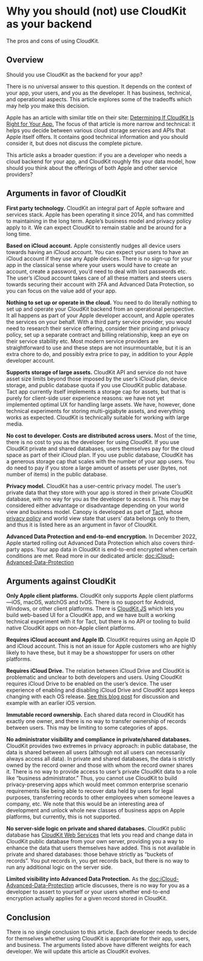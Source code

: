 # Why you should (not) use CloudKit as your backend

The pros and cons of using CloudKit.

## Overview

Should you use CloudKit as the backend for your app?

There is no universal answer to this question. It depends on the context of your app, your users, and you as the developer. It has business, technical, and operational aspects. This article explores some of the tradeoffs which may help you make this decision.

Apple has an article with similar title on their site: [Determining If CloudKit Is Right for Your App.](https://developer.apple.com/documentation/cloudkit/determining_if_cloudkit_is_right_for_your_app) The focus of that article is more narrow and technical: it helps you decide between various cloud storage services and APIs that Apple itself offers. It contains good technical information and you should consider it, but does not discuss the complete picture.

This article asks a broader question: if you are a developer who needs a cloud backend for your app, and CloudKit roughly fits your data model, how should you think about the offerings of both Apple and other service providers?

## Arguments in favor of CloudKit

**First party technology.** CloudKit an integral part of Apple software and services stack. Apple has been operating it since 2014, and has committed to maintaining in the long term. Apple’s business model and privacy policy apply to it. We can expect CloudKit to remain stable and be around for a long time.

**Based on iCloud account.** Apple consistently nudges all device users towards having an iCloud account. You can expect your users to have an iCloud account if they use any Apple devices. There is no sign-up for your app in the classical sense where your users would have to create an account, create a password, you’d need to deal with lost passwords etc. The user’s iCloud account takes care of all these matters and steers users towards securing their account with 2FA and Advanced Data Protection, so you can focus on the value add of your app.

**Nothing to set up or operate in the cloud.** You need to do literally nothing to set up and operate your CloudKit backend from an operational perspective. It all happens as part of your Apple developer account, and Apple operates the services on your behalf. With a third party service provider, you would need to research their service offering, consider their pricing and privacy policy, set up a separate contract and billing relationship, keep an eye on their service stability etc. Most modern service providers are straightforward to use and these steps are not insurmountable, but it is an extra chore to do, and possibly extra price to pay, in addition to your Apple developer account.

**Supports storage of large assets.** CloudKit API and service do not have asset size limits beyond those imposed by the user’s iCloud plan, device storage, and public database quota if you use CloudKit public database. Tact app currently itself implements a storage cap for assets, but that is purely for client-side user experience reasons: we have not yet implemented optimal UX for handling large assets. We have, however, done technical experiments for storing multi-gigabyte assets, and everything works as expected. CloudKit is technically suitable for working with large media.

**No cost to developer. Costs are distributed across users.** Most of the time, there is no cost to you as the developer for using CloudKit. If you use CloudKit private and shared databases, users themselves pay for the cloud space as part of their iCloud plan. If you use public database, CloudKit has a generous storage cap that scales with the number of your app users. You do need to pay if you store a large amount of assets per user (bytes, not number of items) in the public database.

**Privacy model.** CloudKit has a user-centric privacy model. The user’s private data that they store with your app is stored in their private CloudKit database, with no way for you as the developer to access it. This may be considered either advantage or disadvantage depending on your world view and business model. Canopy is developed as part of [Tact](https://justtact.com), whose [privacy policy](https://go.justtact.com/link/privacy) and world view state that users’ data belongs only to them, and thus it is listed here as an argument in favor of CloudKit.

**Advanced Data Protection and end-to-end encryption.** In December 2022, Apple started rolling out Advanced Data Protection which also covers third-party apps. Your app data in CloudKit is end-to-end encrypted when certain conditions are met. Read more in our dedicated article: <doc:iCloud-Advanced-Data-Protection>

## Arguments against CloudKit

**Only Apple client platforms.** CloudKit only supports Apple client platforms—iOS, macOS, watchOS and tvOS. There is no support for Android, Windows, or other client platforms. There is [CloudKit JS](https://developer.apple.com/documentation/cloudkitjs) which lets you build web-based UI for a CloudKit app, and we have built a working technical experiment with it for Tact, but there is no API or tooling to build native CloudKit apps on non-Apple client platforms.

**Requires iCloud account and Apple ID.** CloudKit requires using an Apple ID and iCloud account. This is not an issue for Apple customers who are highly likely to have these, but it may be a showstopper for users on other platforms.

**Requires iCloud Drive.** The relation between iCloud Drive and CloudKit is problematic and unclear to both developers and users. Using CloudKit requires iCloud Drive to be enabled on the user’s device. The user experience of enabling and disabling iCloud Drive and CloudKit apps keeps changing with each OS release. [See this blog post](https://blog.justtact.com/disabling-icloud-drive-should-not-disable-cloudkit-access/) for discussion and example with an earlier iOS version.

**Immutable record ownership.** Each shared data record in CloudKit has exactly one owner, and there is no way to transfer ownership of records between users. This may be limiting to some categories of apps.

**No administrator visibility and compliance in private/shared databases.** CloudKit provides two extremes in privacy approach: in public database, the data is shared between all users (although not all users can necessarily always access all data). In private and shared databases, the data is strictly owned by the record owner and those with whom the record owner shares it. There is no way to provide access to user’s private CloudKit data to a role like “business administrator.” Thus, you cannot use CloudKit to build privacy-preserving apps which would meet common enterprise scenario requirements like being able to recover data held by users for legal purposes, transferring records to other employees when someone leaves a company, etc. We note that this would be an interesting area of development and unlock whole new classes of business apps on Apple platforms, but currently, this is not supported.

**No server-side logic on private and shared databases.** CloudKit public database has [CloudKit Web Services](https://developer.apple.com/library/archive/documentation/DataManagement/Conceptual/CloudKitWebServicesReference/index.html#//apple_ref/doc/uid/TP40015240) that lets you read and change data in CloudKit public database from your own server, providing you a way to enhance the data that users themselves have added. This is not available in private and shared databases: those behave strictly as “buckets of records”. You put records in, you get records back, but there is no way to run any additional logic on the server side.

**Limited visibility into Advanced Data Protection.** As the <doc:iCloud-Advanced-Data-Protection> article discusses, there is no way for you as a developer to assert to yourself or your users whether end-to-end encryption actually applies for a given record stored in CloudKit.

## Conclusion

There is no single conclusion to this article. Each developer needs to decide for themselves whether using CloudKit is appropriate for their app, users, and business. The arguments listed above have different weights for each developer. We will update this article as CloudKit evolves.
